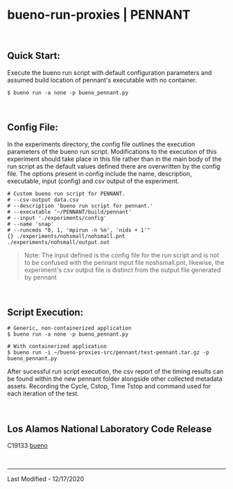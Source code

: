 # bueno-run-proxies | PENNANT

<br/>

## Quick Start:
Execute the bueno run script with default configuration parameters and
assumed build location of pennant's executable with no container.
```Shell
$ bueno run -a none -p bueno_pennant.py
```

<br/>

## Config File:
In the experiments directory, the config file outlines the execution parameters
of the bueno run script. Modifications to the execution of this experiment
should take place in this file rather than in the main body of the run script
as the default values defined there are overwritten by the config file. The
options present in config include the name, description, executable, input 
(config) and csv output of the experiment.
```
# Custom bueno run script for PENNANT.
# --csv-output data.csv
# --description 'bueno run script for pennant.'
# --executable '~/PENNANT/build/pennant'
# --input './experiments/config'
# --name 'snap'
# --runcmds "0, 1, 'mpirun -n %n', 'nidx + 1'"
{} ./experiments/nohsmall/nohsmall.pnt ./experiments/nohsmall/output.out
```

> Note:
> The input defined is the config file for the run script and is not to be
> confused with the pennant input file noshsmall.pnt, likewise, the
> experiment's csv output file is distinct from the output file generated by
> pennant

<br/>

## Script Execution:
```Shell
# Generic, non-containerized application
$ bueno run -a none -p bueno_pennant.py

# With containerized application
$ bueno run -i ~/bueno-proxies-src/pennant/test-pennant.tar.gz -p 
bueno_pennant.py
```

After sucessful run script execution, the csv report of the timing results
can be found within the new pennant folder alongside other collected metadata
assets. Recording the Cycle, Cstop, Time Tstop and command used for each
iteration of the test.

<br/>

## Los Alamos National Laboratory Code Release
C19133 [bueno](https://github.com/lanl/bueno)

<br/>

-------------------------------------------------------------------------------
Last Modified - 12/17/2020